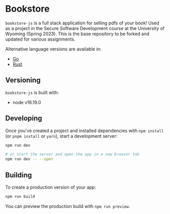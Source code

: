 # Bookstore

`bookstore-js` is a full stack application for selling pdfs of your book! Used as a project in the Secure Software Development course at the University of Wyoming (Spring 2023). This is the base repository to be forked and updated for various assignments.

Alternative language versions are available in:

- [Go](https://github.com/andey-robins/)
- [Rust](https://github.com/andey-robins/)

## Versioning

`bookstore-js` is built with:

- node v16.19.0

## Developing

Once you've created a project and installed dependencies with `npm install` (or `pnpm install` or `yarn`), start a development server:

```bash
npm run dev

# or start the server and open the app in a new browser tab
npm run dev -- --open
```

## Building

To create a production version of your app:

```bash
npm run build
```

You can preview the production build with `npm run preview`.
